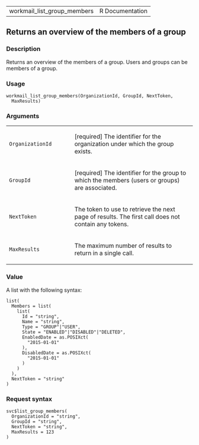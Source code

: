 <table style="width: 100%;">
<tbody>
<tr class="odd">
<td>workmail_list_group_members</td>
<td style="text-align: right;">R Documentation</td>
</tr>
</tbody>
</table>

## Returns an overview of the members of a group

### Description

Returns an overview of the members of a group. Users and groups can be
members of a group.

### Usage

    workmail_list_group_members(OrganizationId, GroupId, NextToken,
      MaxResults)

### Arguments

<table>
<colgroup>
<col style="width: 35%" />
<col style="width: 65%" />
</colgroup>
<tbody>
<tr class="odd">
<td><code
id="workmail_list_group_members_:_OrganizationId">OrganizationId</code></td>
<td><p>[required] The identifier for the organization under which the
group exists.</p></td>
</tr>
<tr class="even">
<td><code id="workmail_list_group_members_:_GroupId">GroupId</code></td>
<td><p>[required] The identifier for the group to which the members
(users or groups) are associated.</p></td>
</tr>
<tr class="odd">
<td><code
id="workmail_list_group_members_:_NextToken">NextToken</code></td>
<td><p>The token to use to retrieve the next page of results. The first
call does not contain any tokens.</p></td>
</tr>
<tr class="even">
<td><code
id="workmail_list_group_members_:_MaxResults">MaxResults</code></td>
<td><p>The maximum number of results to return in a single
call.</p></td>
</tr>
</tbody>
</table>

### Value

A list with the following syntax:

    list(
      Members = list(
        list(
          Id = "string",
          Name = "string",
          Type = "GROUP"|"USER",
          State = "ENABLED"|"DISABLED"|"DELETED",
          EnabledDate = as.POSIXct(
            "2015-01-01"
          ),
          DisabledDate = as.POSIXct(
            "2015-01-01"
          )
        )
      ),
      NextToken = "string"
    )

### Request syntax

    svc$list_group_members(
      OrganizationId = "string",
      GroupId = "string",
      NextToken = "string",
      MaxResults = 123
    )
